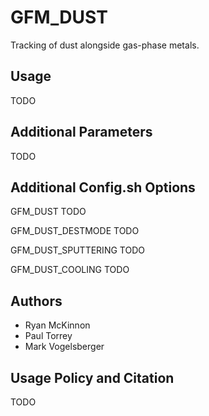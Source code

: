 
GFM_DUST
============

Tracking of dust alongside gas-phase metals.

Usage
-----

TODO


Additional Parameters
---------------------

TODO


Additional Config.sh Options
----------------------------

GFM_DUST
  TODO

GFM_DUST_DESTMODE
  TODO

GFM_DUST_SPUTTERING
  TODO

GFM_DUST_COOLING
  TODO


Authors
-------

* Ryan McKinnon
* Paul Torrey
* Mark Vogelsberger


Usage Policy and Citation
-------------------------

TODO
